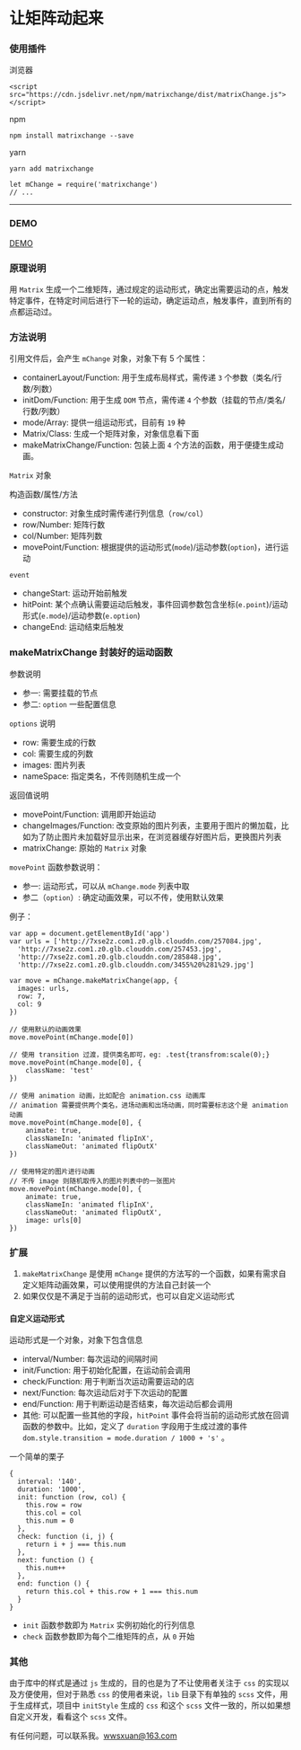 # 让矩阵动起来

### 使用插件

浏览器

```
<script src="https://cdn.jsdelivr.net/npm/matrixchange/dist/matrixChange.js"></script>
```

npm

```
npm install matrixchange --save
```

yarn

```
yarn add matrixchange
```

```
let mChange = require('matrixchange')
// ...
```

---

### DEMO

[DEMO](http://acohome.cn/demo/matrix/index.html)

### 原理说明

用 `Matrix` 生成一个二维矩阵，通过规定的运动形式，确定出需要运动的点，触发特定事件，在特定时间后进行下一轮的运动，确定运动点，触发事件，直到所有的点都运动过。

### 方法说明

引用文件后，会产生 `mChange` 对象，对象下有 5 个属性：

- containerLayout/Function: 用于生成布局样式，需传递 `3` 个参数（类名/行数/列数）
- initDom/Function: 用于生成 `DOM` 节点，需传递 `4` 个参数（挂载的节点/类名/行数/列数）
- mode/Array: 提供一组运动形式，目前有 `19` 种
- Matrix/Class: 生成一个矩阵对象，对象信息看下面
- makeMatrixChange/Function: 包装上面 `4` 个方法的函数，用于便捷生成动画。

`Matrix` 对象

构造函数/属性/方法

- constructor: 对象生成时需传递行列信息（`row/col`）
- row/Number: 矩阵行数
- col/Number: 矩阵列数
- movePoint/Function: 根据提供的运动形式(`mode`)/运动参数(`option`)，进行运动

`event`

- changeStart: 运动开始前触发
- hitPoint: 某个点确认需要运动后触发，事件回调参数包含坐标(`e.point`)/运动形式(`e.mode`)/运动参数(`e.option`)
- changeEnd: 运动结束后触发

### makeMatrixChange 封装好的运动函数

参数说明

- 参一: 需要挂载的节点
- 参二: `option` 一些配置信息

`options` 说明

- row: 需要生成的行数
- col: 需要生成的列数
- images: 图片列表
- nameSpace: 指定类名，不传则随机生成一个

返回值说明

- movePoint/Function: 调用即开始运动
- changeImages/Function: 改变原始的图片列表，主要用于图片的懒加载，比如为了防止图片未加载好显示出来，在浏览器缓存好图片后，更换图片列表
- matrixChange: 原始的 `Matrix` 对象

`movePoint` 函数参数说明：

- 参一: 运动形式，可以从 `mChange.mode` 列表中取
- 参二（`option`）: 确定动画效果，可以不传，使用默认效果

例子：

```
var app = document.getElementById('app')
var urls = ['http://7xse2z.com1.z0.glb.clouddn.com/257084.jpg',
  'http://7xse2z.com1.z0.glb.clouddn.com/257453.jpg',
  'http://7xse2z.com1.z0.glb.clouddn.com/285848.jpg',
  'http://7xse2z.com1.z0.glb.clouddn.com/3455%20%281%29.jpg']

var move = mChange.makeMatrixChange(app, {
  images: urls,
  row: 7,
  col: 9
})

// 使用默认的动画效果
move.movePoint(mChange.mode[0])

// 使用 transition 过渡，提供类名即可，eg: .test{transfrom:scale(0);}
move.movePoint(mChange.mode[0], {
    className: 'test'
})

// 使用 animation 动画，比如配合 animation.css 动画库
// animation 需要提供两个类名，进场动画和出场动画，同时需要标志这个是 animation 动画
move.movePoint(mChange.mode[0], {
    animate: true,
    classNameIn: 'animated flipInX',
    classNameOut: 'animated flipOutX'
})

// 使用特定的图片进行动画
// 不传 image 则随机取传入的图片列表中的一张图片
move.movePoint(mChange.mode[0], {
    animate: true,
    classNameIn: 'animated flipInX',
    classNameOut: 'animated flipOutX',
    image: urls[0]
})

```

### 扩展

1. `makeMatrixChange` 是使用 `mChange` 提供的方法写的一个函数，如果有需求自定义矩阵动画效果，可以使用提供的方法自己封装一个
2. 如果仅仅是不满足于当前的运动形式，也可以自定义运动形式

#### 自定义运动形式

运动形式是一个对象，对象下包含信息

- interval/Number: 每次运动的间隔时间
- init/Function: 用于初始化配置，在运动前会调用
- check/Function: 用于判断当次运动需要运动的店
- next/Function: 每次运动后对于下次运动的配置
- end/Function: 用于判断运动是否结束，每次运动后都会调用
- 其他: 可以配置一些其他的字段，`hitPoint` 事件会将当前的运动形式放在回调函数的参数中。比如，定义了 `duration` 字段用于生成过渡的事件 `dom.style.transition = mode.duration / 1000 + 's'` 。

一个简单的栗子

```
{
  interval: '140',
  duration: '1000',
  init: function (row, col) {
    this.row = row
    this.col = col
    this.num = 0
  },
  check: function (i, j) {
    return i + j === this.num
  },
  next: function () {
    this.num++
  },
  end: function () {
    return this.col + this.row + 1 === this.num
  }
}
```

- `init` 函数参数即为 `Matrix` 实例初始化的行列信息
- `check` 函数参数即为每个二维矩阵的点，从 `0` 开始

### 其他

由于库中的样式是通过 `js` 生成的，目的也是为了不让使用者关注于 `css` 的实现以及方便使用，但对于熟悉 `css` 的使用者来说，`lib` 目录下有单独的  `scss` 文件，用于生成样式，项目中 `initStyle` 生成的 `css` 和这个 `scss` 文件一致的，所以如果想自定义开发，看看这个 `scss` 文件。

有任何问题，可以联系我。[wwsxuan@163.com](mailto:wwsxuan@163.com)
